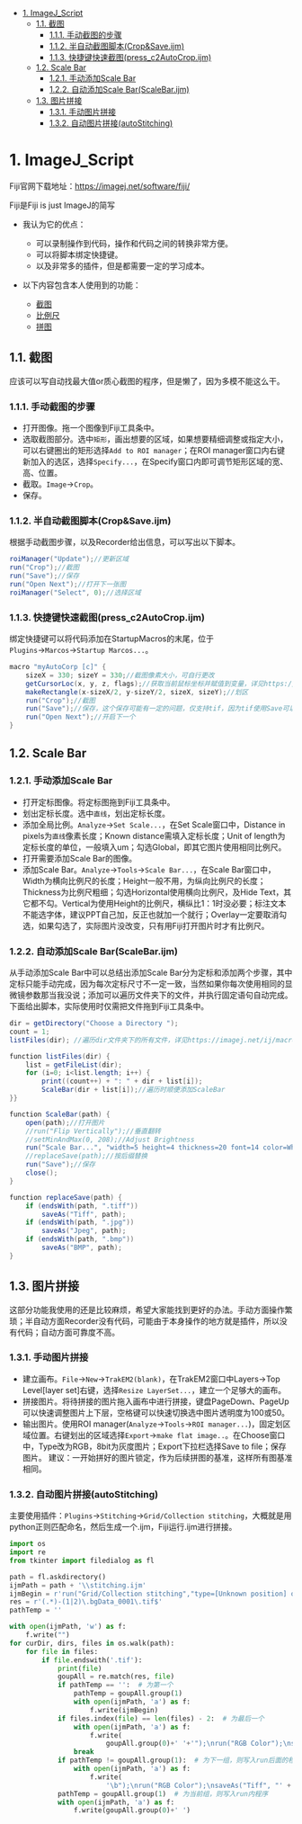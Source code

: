 - [1. ImageJ_Script](#1-imagej_script)
  - [1.1. 截图](#11-截图)
    - [1.1.1. 手动截图的步骤](#111-手动截图的步骤)
    - [1.1.2. 半自动截图脚本(Crop&Save.ijm)](#112-半自动截图脚本cropsaveijm)
    - [1.1.3. 快捷键快速截图(press_c2AutoCrop.ijm)](#113-快捷键快速截图press_c2autocropijm)
  - [1.2. Scale Bar](#12-scale-bar)
    - [1.2.1. 手动添加Scale Bar](#121-手动添加scale-bar)
    - [1.2.2. 自动添加Scale Bar(ScaleBar.ijm)](#122-自动添加scale-barscalebarijm)
  - [1.3. 图片拼接](#13-图片拼接)
    - [1.3.1. 手动图片拼接](#131-手动图片拼接)
    - [1.3.2. 自动图片拼接(autoStitching)](#132-自动图片拼接autostitching)
# 1. ImageJ_Script
Fiji官网下载地址：https://imagej.net/software/fiji/

Fiji是Fiji is just ImageJ的简写

- 我认为它的优点：
  - 可以录制操作到代码，操作和代码之间的转换非常方便。
  - 可以将脚本绑定快捷键。
  - 以及非常多的插件，但是都需要一定的学习成本。

- 以下内容包含本人使用到的功能：
  - [截图](#11-截图)
  - [比例尺](#12-scale-bar)
  - [拼图](#13-图片拼接)
## 1.1. 截图
应该可以写自动找最大值or质心截图的程序，但是懒了，因为多模不能这么干。
### 1.1.1. 手动截图的步骤
- 打开图像。拖一个图像到Fiji工具条中。
- 选取截图部分。选中`矩形`，画出想要的区域，如果想要精细调整或指定大小，可以右键圈出的矩形选择`Add to ROI manager`；在ROI manager窗口内右键新加入的选区，选择`Specify...`，在Specify窗口内即可调节矩形区域的宽、高、位置。
- 截取。`Image`→`Crop`。
- 保存。
### 1.1.2. 半自动截图脚本(Crop&Save.ijm)
根据手动截图步骤，以及Recorder给出信息，可以写出以下脚本。
```java
roiManager("Update");//更新区域
run("Crop");//截图
run("Save");//保存
run("Open Next");//打开下一张图
roiManager("Select", 0);//选择区域
```
### 1.1.3. 快捷键快速截图(press_c2AutoCrop.ijm)
绑定快捷键可以将代码添加在StartupMacros的末尾，位于`Plugins`→`Marcos`→`Startup Marcos...`。
```java
macro "myAutoCorp [c]" {
	sizeX = 330; sizeY = 330;//截图像素大小，可自行更改
	getCursorLoc(x, y, z, flags);//获取当前鼠标坐标并赋值到变量，详见https://imagej.net/ij/macros/GetCursorLocDemo.txt
	makeRectangle(x-sizeX/2, y-sizeY/2, sizeX, sizeY);//划区
	run("Crop");//截图
	run("Save");//保存，这个保存可能有一定的问题，仅支持tif，因为tif使用Save可以直接原位替换，而bmp等格式可能需要使用Save As
	run("Open Next");//开启下一个
}
```
## 1.2. Scale Bar
### 1.2.1. 手动添加Scale Bar
- 打开定标图像。将定标图拖到Fiji工具条中。
- 划出定标长度。选中`直线`，划出定标长度。
- 添加全局比例。`Analyze`→`Set Scale...`，在Set Scale窗口中，Distance in pixels为`直线`像素长度；Known distance需填入定标长度；Unit of length为定标长度的单位，一般填入um；勾选Global，即其它图片使用相同比例尺。
- 打开需要添加Scale Bar的图像。
- 添加Scale Bar。`Analyze`→`Tools`→`Scale Bar...`，在Scale Bar窗口中，Width为横向比例尺的长度；Height一般不用，为纵向比例尺的长度；Thickness为比例尺粗细；勾选Horizontal使用横向比例尺，及Hide Text，其它都不勾。Vertical为使用Height的比例尺，横纵比1：1时没必要；标注文本不能选字体，建议PPT自己加，反正也就加一个就行；Overlay一定要取消勾选，如果勾选了，实际图片没改变，只有用Fiji打开图片时才有比例尺。
### 1.2.2. 自动添加Scale Bar(ScaleBar.ijm)
从手动添加Scale Bar中可以总结出添加Scale Bar分为定标和添加两个步骤，其中定标只能手动完成，因为每次定标尺寸不一定一致，当然如果你每次使用相同的显微镜参数那当我没说；添加可以遍历文件夹下的文件，并执行固定语句自动完成。下面给出脚本，实际使用时仅需把文件拖到Fiji工具条中。
```java
dir = getDirectory("Choose a Directory ");
count = 1;
listFiles(dir); //遍历dir文件夹下的所有文件，详见https://imagej.net/ij/macros/ListFilesRecursively.txt

function listFiles(dir) {
	list = getFileList(dir);
	for (i=0; i<list.length; i++) {
		print((count++) + ": " + dir + list[i]);
   		ScaleBar(dir + list[i]);//遍历时顺便添加ScaleBar
}}

function ScaleBar(path) { 
	open(path);//打开图片
	//run("Flip Vertically");//垂直翻转
	//setMinAndMax(0, 208);//Adjust Brightness
	run("Scale Bar...", "width=5 height=4 thickness=20 font=14 color=White background=None location=[Lower Right] horizontal hide");//添加ScaleBar，这句代码建议从Recorder中复制
	//replaceSave(path);//按后缀替换
	run("Save");//保存
	close();
}

function replaceSave(path) {
	if (endsWith(path, ".tiff"))
		saveAs("Tiff", path);
	if (endsWith(path, ".jpg"))
		saveAs("Jpeg", path);
	if (endsWith(path, ".bmp"))
		saveAs("BMP", path);
}
```
## 1.3. 图片拼接
这部分功能我使用的还是比较麻烦，希望大家能找到更好的办法。手动方面操作繁琐；半自动方面Recorder没有代码，可能由于本身操作的地方就是插件，所以没有代码；自动方面可靠度不高。
### 1.3.1. 手动图片拼接
- 建立画布。`File`→`New`→`TrakEM2(blank)`，在TrakEM2窗口中Layers→Top Level[layer set]右键，选择`Resize LayerSet...`，建立一个足够大的画布。
- 拼接图片。将待拼接的图片拖入画布中进行拼接，键盘PageDown、PageUp可以快速调整图片上下层，空格键可以快速切换选中图片透明度为100或50。
- 输出图片。使用ROI manager(`Analyze`→`Tools`→`ROI manager...`)，固定划区域位置。右键划出的区域选择`Export`→`make flat image..`。在Choose窗口中，Type改为RGB，8bit为灰度图片；Export下拉栏选择Save to file；保存图片。
建议：一开始拼好的图片锁定，作为后续拼图的基准，这样所有图基准相同。
### 1.3.2. 自动图片拼接(autoStitching)
主要使用插件：`Plugins`→`Stitching`→`Grid/Collection stitching`，大概就是用python正则匹配命名，然后生成一个.ijm，Fiji运行.ijm进行拼接。
```python
import os
import re
from tkinter import filedialog as fl

path = fl.askdirectory()
ijmPath = path + '\\stitching.ijm'
ijmBegin = r'run("Grid/Collection stitching","type=[Unknown position] order=[All files in directory] directory=' + path + r' confirm_files output_textfile_name=TileConfiguration.txt fusion_method=[Linear Blending] regression_threshold=0.30 max/avg_displacement_threshold=2.50 absolute_displacement_threshold=3.50 computation_parameters=[Save memory (but be slower)] image_output=[Fuse and display] '
res = r'(.*)-(1|2)\.bgData_0001\.tif$'
pathTemp = ''

with open(ijmPath, 'w') as f:
    f.write("")
for curDir, dirs, files in os.walk(path):
    for file in files:
        if file.endswith('.tif'):
            print(file)
            goupAll = re.match(res, file)
            if pathTemp == '':  # 为第一个
                pathTemp = goupAll.group(1)
                with open(ijmPath, 'a') as f:
                    f.write(ijmBegin)
            if files.index(file) == len(files) - 2:  # 为最后一个
                with open(ijmPath, 'a') as f:
                    f.write(
                        goupAll.group(0)+' '+'");\nrun("RGB Color");\nsaveAs("Tiff", "' + path + r'/output/' + pathTemp + '.tif");\nclose();\nselectWindow("Fused");\nclose();\n')
                break
            if pathTemp != goupAll.group(1):  # 为下一组，则写入run后面的程序
                with open(ijmPath, 'a') as f:
                    f.write(
                        '\b");\nrun("RGB Color");\nsaveAs("Tiff", "' + path + r'/output/' + pathTemp + '.tif");\nclose();\nselectWindow("Fused");\nclose();\n' + ijmBegin)
            pathTemp = goupAll.group(1)  # 为当前组，则写入run内程序
            with open(ijmPath, 'a') as f:
                f.write(goupAll.group(0)+' ')

```
